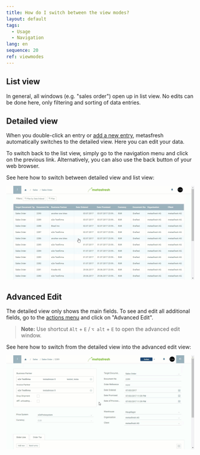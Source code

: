 ```yaml
---
title: How do I switch between the view modes?
layout: default
tags:
  - Usage
  - Navigation
lang: en
sequence: 20
ref: viewmodes
---
```


## List view
In general, all windows (e.g. "sales order") open up in list view. No edits can be done here, only filtering and sorting of data entries.

## Detailed view
When you double-click an entry or [add a new entry](New_Record_Window), metasfresh automatically switches to the detailed view. Here you can edit your data.

To switch back to the list view, simply go to the navigation menu and click on the previous link. Alternatively, you can also use the back button of your web browser.

See here how to switch between detailed view and list view:

![](assets/ListAndDetailedView.gif)

## Advanced Edit
The detailed view only shows the main fields. To see and edit all additional fields, go to the [actions menu](StartAction) and click on "Advanced Edit".
 >**Note:** Use shortcut `Alt` + `E` / `⌥ alt` + `E` to open the advanced edit window.

See here how to switch from the detailed view into the advanced edit view:

![](assets/AdvancedEditView.gif)
